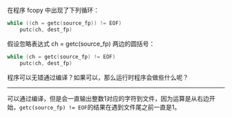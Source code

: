 在程序 fcopy 中出现了下列循环：

```c
while ((ch = getc(source_fp)) != EOF)
    putc(ch, dest_fp)
```

假设忽略表达式 ch = getc(source_fp) 两边的圆括号：

```c
while (ch = getc(source_fp) != EOF)
    putc(ch, dest_fp)
```

程序可以无错通过编译？如果可以，那么运行时程序会做些什么呢？

---

可以通过编译，但是会一直输出整数1对应的字符到文件，因为运算是从右边开始，`getc(source_fp) != EOF`的结果在遇到文件尾之前一直是1。